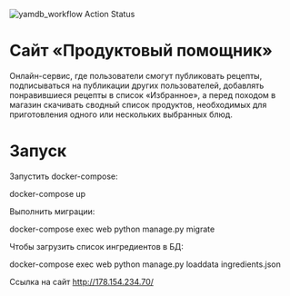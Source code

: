 ![yamdb_workflow Action Status](https://github.com/Ramonof/foodgram-project/workflows/foodgram%20workflow/badge.svg)
# Сайт «Продуктовый помощник»
Онлайн-сервис, где пользователи смогут публиковать рецепты, подписываться на публикации других пользователей, добавлять понравившиеся рецепты в список «Избранное», а перед походом в магазин скачивать сводный список продуктов, необходимых для приготовления одного или нескольких выбранных блюд.
# Запуск
Запустить docker-compose:

docker-compose up

Выполнить миграции:

docker-compose exec web python manage.py migrate

Чтобы загрузить список ингредиентов в БД:

docker-compose exec web python manage.py loaddata ingredients.json

Ссылка на сайт http://178.154.234.70/
